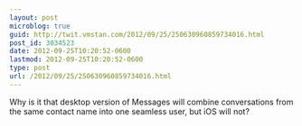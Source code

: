 ```yaml
---
layout: post
microblog: true
guid: http://twit.vmstan.com/2012/09/25/250630960859734016.html
post_id: 3034523
date: 2012-09-25T10:20:52-0600
lastmod: 2012-09-25T10:20:52-0600
type: post
url: /2012/09/25/250630960859734016.html
---
```

Why is it that desktop version of Messages will combine conversations from the same contact name into one seamless user, but iOS will not?
